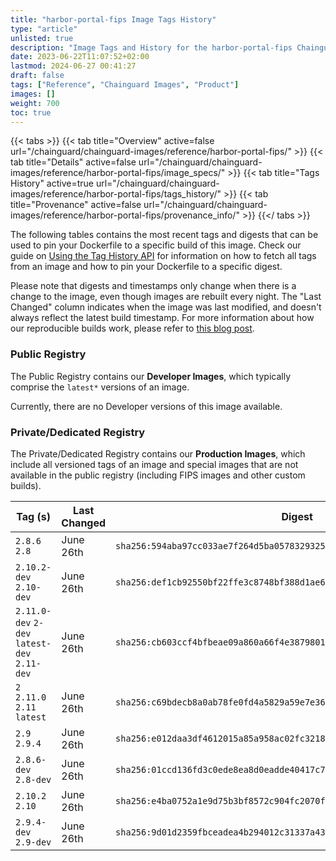 ```yaml
---
title: "harbor-portal-fips Image Tags History"
type: "article"
unlisted: true
description: "Image Tags and History for the harbor-portal-fips Chainguard Image"
date: 2023-06-22T11:07:52+02:00
lastmod: 2024-06-27 00:41:27
draft: false
tags: ["Reference", "Chainguard Images", "Product"]
images: []
weight: 700
toc: true
---
```


{{< tabs >}}
{{< tab title="Overview" active=false url="/chainguard/chainguard-images/reference/harbor-portal-fips/" >}}
{{< tab title="Details" active=false url="/chainguard/chainguard-images/reference/harbor-portal-fips/image_specs/" >}}
{{< tab title="Tags History" active=true url="/chainguard/chainguard-images/reference/harbor-portal-fips/tags_history/" >}}
{{< tab title="Provenance" active=false url="/chainguard/chainguard-images/reference/harbor-portal-fips/provenance_info/" >}}
{{</ tabs >}}

The following tables contains the most recent tags and digests that can be used to pin your Dockerfile to a specific build of this image. Check our guide on [Using the Tag History API](/chainguard/chainguard-images/using-the-tag-history-api/) for information on how to fetch all tags from an image and how to pin your Dockerfile to a specific digest.

Please note that digests and timestamps only change when there is a change to the image, even though images are rebuilt every night. The "Last Changed" column indicates when the image was last modified, and doesn't always reflect the latest build timestamp. For more information about how our reproducible builds work, please refer to [this blog post](https://www.chainguard.dev/unchained/reproducing-chainguards-reproducible-image-builds).

### Public Registry
The Public Registry contains our **Developer Images**, which typically comprise the `latest*` versions of an image.

Currently, there are no Developer versions of this image available.

### Private/Dedicated Registry
The Private/Dedicated Registry contains our **Production Images**, which include all versioned tags of an image and special images that are not available in the public registry (including FIPS images and other custom builds).

| Tag (s)                                       | Last Changed | Digest                                                                    |
|-----------------------------------------------|--------------|---------------------------------------------------------------------------|
|  `2.8.6` `2.8`                                | June 26th    | `sha256:594aba97cc033ae7f264d5ba0578329325a131f2759fe2d7913e578590b83665` |
|  `2.10.2-dev` `2.10-dev`                      | June 26th    | `sha256:def1cb92550bf22ffe3c8748bf388d1ae6d388c5206343e2f0c0101c0a77c12f` |
|  `2.11.0-dev` `2-dev` `latest-dev` `2.11-dev` | June 26th    | `sha256:cb603ccf4bfbeae09a860a66f4e38798010400694f06da975a76c7fdadf6be31` |
|  `2` `2.11.0` `2.11` `latest`                 | June 26th    | `sha256:c69bdecb8a0ab78fe0fd4a5829a59e7e36941b8792a6439f9933b44fff59e994` |
|  `2.9` `2.9.4`                                | June 26th    | `sha256:e012daa3df4612015a85a958ac02fc3218fbf72a80780c2b6067520d2d584a66` |
|  `2.8.6-dev` `2.8-dev`                        | June 26th    | `sha256:01ccd136fd3c0ede8ea8d0eadde40417c73edd02ea7e876558b2b4f6ab354895` |
|  `2.10.2` `2.10`                              | June 26th    | `sha256:e4ba0752a1e9d75b3bf8572c904fc2070f494d8d3b760384acd1475e2c7377d6` |
|  `2.9.4-dev` `2.9-dev`                        | June 26th    | `sha256:9d01d2359fbceadea4b294012c31337a4337837599f3c943a5d7cf03de5b7efc` |


